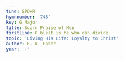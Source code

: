```yaml
---
tune: SPOHR
hymnnumber: '748'
key: G Major
title: Scorn Praise of Men
firstline: O blest is he who can divine
topic: 'Living His Life: Loyalty to Christ'
author: F. W. Faber
year: '-'
---
```

